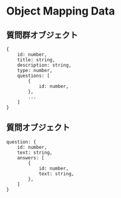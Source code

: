 # Object Mapping Data

## 質問群オブジェクト

```
{
    id: number,
    title: string,
    description: string,
    type: number,
    questions: [
        {
            id: number,
        },
        ...
    ]
}
```

## 質問オブジェクト

```
question: {
    id: number,
    text: string,
    answers: [
        {
            id: number,
            text: string,
        },
    ]
}
```
